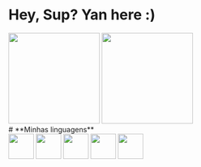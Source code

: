 # Hey, Sup? Yan here :)

<div>
  <img height=180px src="https://github-readme-stats.vercel.app/api?username=yanmullerwk&show_icons=true&theme=dark&include_all_commits=true">
  <img height=180px src="https://github-readme-stats.vercel.app/api/top-langs/?username=yanmullerwk&layout=compact&theme=dark&langs_count=10">
</div>
# **Minhas linguagens**
<div>
  <img height=50px width=50px  src="https://cdn.jsdelivr.net/gh/devicons/devicon@latest/icons/java/java-plain.svg" />
  <img height=50px width=50px src="https://cdn.jsdelivr.net/gh/devicons/devicon@latest/icons/javascript/javascript-plain.svg" />
  <img height=50px width=50px src="https://cdn.jsdelivr.net/gh/devicons/devicon@latest/icons/typescript/typescript-plain.svg" />
  <img height=50px width=50px  src="https://cdn.jsdelivr.net/gh/devicons/devicon@latest/icons/html5/html5-plain.svg" />
  <img height=50px width=50px src="https://cdn.jsdelivr.net/gh/devicons/devicon@latest/icons/css3/css3-plain.svg" />
</div>

      
